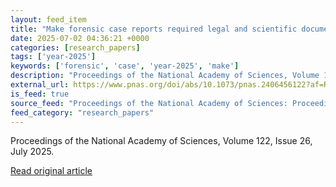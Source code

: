 ```yaml
---
layout: feed_item
title: "Make forensic case reports required legal and scientific documents"
date: 2025-07-02 04:36:21 +0000
categories: [research_papers]
tags: ['year-2025']
keywords: ['forensic', 'case', 'year-2025', 'make']
description: "Proceedings of the National Academy of Sciences, Volume 122, Issue 26, July 2025"
external_url: https://www.pnas.org/doi/abs/10.1073/pnas.2406456122?af=R
is_feed: true
source_feed: "Proceedings of the National Academy of Sciences: Proceedings of the National Academy of Sciences: Table of Contents"
feed_category: "research_papers"
---
```


Proceedings of the National Academy of Sciences, Volume 122, Issue 26, July 2025.

[Read original article](https://www.pnas.org/doi/abs/10.1073/pnas.2406456122?af=R)

